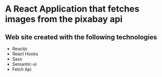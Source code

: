 # A React Application that fetches images from the pixabay api

## Web site created with the following technologies

- Reactjs
- React Hooks
- Sass
- Semantic-ui
- Fetch Api
